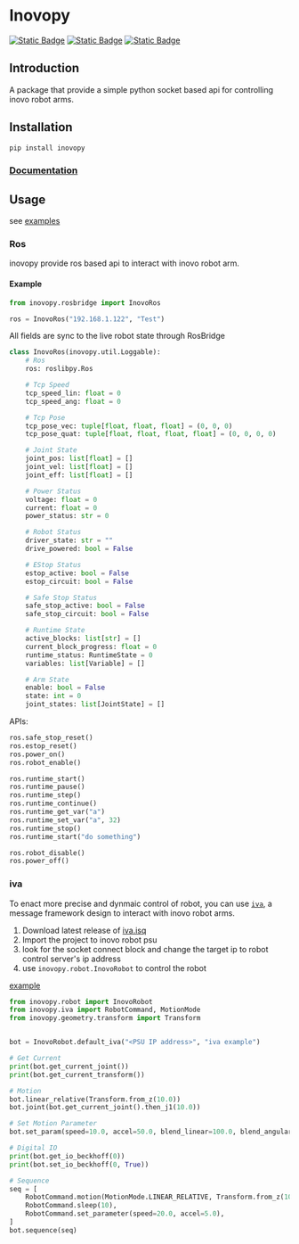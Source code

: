 # Inovopy 
[![Static Badge](https://img.shields.io/badge/PyPI-inovopy-blue)](https://pypi.org/project/inovopy/)
[![Static Badge](https://img.shields.io/badge/docs-page-red)](https://dizzyi.github.io/inovopy/)
[![Static Badge](https://img.shields.io/badge/github-inovopy-green)](https://github.com/dizzyi/inovopy)


## Introduction
A package that provide a simple python socket based api for controlling inovo robot arms.

## Installation
```bash
pip install inovopy
```
### [Documentation](https://dizzyi.github.io/inovopy/) 


## Usage

see [examples](https://github.com/dizzyi/inovopy/tree/main/examples)


### Ros
inovopy provide ros based api to interact with inovo robot arm.

#### Example
```python
from inovopy.rosbridge import InovoRos

ros = InovoRos("192.168.1.122", "Test")
```

All fields are sync to the live robot state through RosBridge
```python
class InovoRos(inovopy.util.Loggable):
    # Ros
    ros: roslibpy.Ros

    # Tcp Speed
    tcp_speed_lin: float = 0
    tcp_speed_ang: float = 0

    # Tcp Pose
    tcp_pose_vec: tuple[float, float, float] = (0, 0, 0)
    tcp_pose_quat: tuple[float, float, float, float] = (0, 0, 0, 0)

    # Joint State
    joint_pos: list[float] = []
    joint_vel: list[float] = []
    joint_eff: list[float] = []

    # Power Status
    voltage: float = 0
    current: float = 0
    power_status: str = 0

    # Robot Status
    driver_state: str = ""
    drive_powered: bool = False

    # EStop Status
    estop_active: bool = False
    estop_circuit: bool = False

    # Safe Stop Status
    safe_stop_active: bool = False
    safe_stop_circuit: bool = False

    # Runtime State
    active_blocks: list[str] = []
    current_block_progress: float = 0
    runtime_status: RuntimeState = 0
    variables: list[Variable] = []

    # Arm State
    enable: bool = False
    state: int = 0
    joint_states: list[JointState] = []
```

APIs:
```python
ros.safe_stop_reset()
ros.estop_reset()
ros.power_on()
ros.robot_enable()

ros.runtime_start()
ros.runtime_pause()
ros.runtime_step()
ros.runtime_continue()
ros.runtime_get_var("a")
ros.runtime_set_var("a", 32)
ros.runtime_stop()
ros.runtime_start("do something")

ros.robot_disable()
ros.power_off()
```

### iva
To enact more precise and dynmaic control of robot, you can use [`iva`](https://github.com/dizzyi/inovo-iva), a message framework design to interact with inovo robot arms.

1. Download latest release of [iva.isq](https://github.com/dizzyi/inovo-iva/releases)
2. Import the project to inovo robot psu
3. look for the socket connect block and change the target ip to robot control server's ip address
4. use `inovopy.robot.InovoRobot` to control the robot

[example](https://github.com/dizzyi/inovopy/blob/main/examples/500%20-%20inovo%20iva.py)

```python
from inovopy.robot import InovoRobot
from inovopy.iva import RobotCommand, MotionMode
from inovopy.geometry.transform import Transform


bot = InovoRobot.default_iva("<PSU IP address>", "iva example")

# Get Current
print(bot.get_current_joint())
print(bot.get_current_transform())

# Motion
bot.linear_relative(Transform.from_z(10.0))
bot.joint(bot.get_current_joint().then_j1(10.0))

# Set Motion Parameter
bot.set_param(speed=10.0, accel=50.0, blend_linear=100.0, blend_angular=30.0)

# Digital IO
print(bot.get_io_beckhoff(0))
print(bot.set_io_beckhoff(0, True))

# Sequence
seq = [
    RobotCommand.motion(MotionMode.LINEAR_RELATIVE, Transform.from_z(10.0)),
    RobotCommand.sleep(10),
    RobotCommand.set_parameter(speed=20.0, accel=5.0),
]
bot.sequence(seq)
```